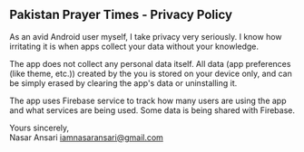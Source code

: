## Pakistan Prayer Times - Privacy Policy

As an avid Android user myself, I take privacy very seriously.
I know how irritating it is when apps collect your data without your knowledge.

The app does not collect any personal data itself. All data (app preferences (like theme, etc.)) created by the you is stored on your device only, and can be simply erased by clearing the app's data or uninstalling it.

The app uses Firebase service to track how many users are using the app and what services are being used. Some data is being shared with Firebase.

Yours sincerely,  
Nasar Ansari
iamnasaransari@gmail.com
